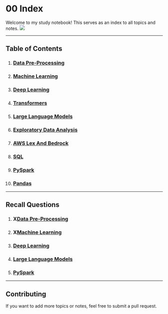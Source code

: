 # 00 Index

Welcome to my study notebook! This serves as an index to all topics and notes.
<img src="https://media1.tenor.com/m/hTE7x1-avYIAAAAC/bear-hello.gif">

---

## Table of Contents

1. ### [Data Pre-Processing](1_DataPreProcessing.md)
2. ### [Machine Learning](2_ML.md)
3. ### [Deep Learning](3_DeepLearning.md)
4. ### [Transformers](4_Transformers.md)
5. ### [Large Language Models](5_LLM.md)
6. ### [Exploratory Data Analysis](6_Exploratory_Data_Analysis.md)
7. ### [AWS Lex And Bedrock](7_AWS_LexAndBedrock.md)
8. ### [SQL](8_SQL.md)
9. ### [PySpark](9_PySpark.md)
10. ### [Pandas](10_pandas.md)

---

## Recall Questions

1. ### X[Data Pre-Processing](1_DataPreProcessing.md)
2. ### X[Machine Learning](2_ML.md)
3. ### [Deep Learning](3_DeepLearning_Recall.md)
4. ### [Large Language Models](5_LLM_Recall.md)
9. ### [PySpark](9_PySpark_Recall.md) 
---

## Contributing

If you want to add more topics or notes, feel free to submit a pull request.

